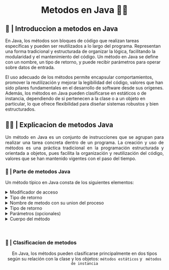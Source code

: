 <!DOCTYPE html>
<html lang="en">
<head>
    <meta charset="UTF-8">
    <meta name="viewport" content="width=device-width, initial-scale=1.0">

</head>
<body>
<br>
  <h1 align="center">Metodos en Java 👨‍💻</h1>
  <h2 align="left"> 📙 | Introduccion a metodos en Java</h2>
  <p align="left">
En Java, los métodos son bloques de código que realizan tareas específicas y pueden ser reutilizados a lo largo del programa. Representan una forma tradicional y estructurada de organizar la lógica, facilitando la modularidad y el mantenimiento del código. Un método en Java se define con un nombre, un tipo de retorno, y puede recibir parámetros para operar sobre datos de entrada.

El uso adecuado de los métodos permite encapsular comportamientos, promover la reutilización y mejorar la legibilidad del código, valores que han sido pilares fundamentales en el desarrollo de software desde sus orígenes. Además, los métodos en Java pueden clasificarse en estáticos o de instancia, dependiendo de si pertenecen a la clase o a un objeto en particular, lo que ofrece flexibilidad para diseñar sistemas robustos y bien estructurados.
  </p>
  
<h2 align="left"> 🔎📄 | Explicacion de metodos Java</h2>
<p align="justify">
Un método en Java es un conjunto de instrucciones que se agrupan para realizar una tarea concreta dentro de un programa. La creación y uso de métodos es una práctica tradicional en la programación estructurada y orientada a objetos, pues facilita la organización y reutilización del código, valores que se han mantenido vigentes con el paso del tiempo.
</p>
<h3 align="left"> 🤔 | Parte de metodos Java</h3>
<p align="left">
    Un método típico en Java consta de los siguientes elementos:
</p>
   <details>
  <summary>Modificador de acceso</summary>
  <p align="left">Define la visibilidad del método por ejemplo <code>public</code> <code>private</code></p>
  
  <details>
    <summary align="center">ver mas</summary>
    <p align="star"><code>public</code> permite el acceso desde cualquier clase, mientras que <code>private</code> restringe su uso únicamente dentro de la misma clase.</p>
  </details>
</details>

<details>
    <summary>Tipo de retorno</summary>
    <p align="left">Indica el tipo de dato que el método devolverá al finalizar su ejecución. Puede ser un tipo <code>primitivo</code>, un <code>objeto</code> o <code>void</code> si no devuelve ningún valor.</p>
    <details>
        <summary align="center">ver mas</summary>
        <p align="star"> el tipo de dato que el método devolverá tras su ejecución, pudiendo ser tipos primitivos <code>int</code> <code>boolean</code>  objetos o void si             no retorna ningún valor</p>
    </details>
</details>

<details>
    <summary>Nombre de metodo con su union del proceso</summary>
    <p align="star">Debe seguir igual al proceso que se hara si es un menu entonces debe llamarse menu</p>
    <div align="center">
        <pre>
            <code align="center">
                public static void menu(){
                // logica para el menu
                }
            }
             y se llama en el main con menu();
            </code>
        </pre>
    </div>
</details>
<details>
  <summary>Tipo de retorno</summary>
  <p align="left">
    Indica el tipo de dato que el método devolverá al finalizar su ejecución. Puede ser un tipo <code>primitivo</code>, un <code>objeto</code> o <code>void</code> si no devuelve ningún valor.
  </p>
  <details>
    <summary align="center">ver más</summary>
    <p align="left">
      El tipo de retorno es esencial para determinar qué tipo de resultado ofrece un método. Java es un lenguaje fuertemente tipado, por lo tanto, todo método que no sea <code>void</code> debe devolver obligatoriamente un valor del tipo declarado.<br><br>
      Ejemplos de tipos primitivos: <code>int</code>, <code>double</code>, <code>char</code>, <code>boolean</code>.<br>
      También se puede retornar un objeto, como una instancia de una clase personalizada, por ejemplo <code>Persona</code>, <code>String</code> o una colección como <code>List&lt;String&gt;</code>.<br>
      El tipo <code>void</code> indica que el método no devuelve ningún valor.
    </p>
  </details>
</details>

<details>
  <summary>Parámetros (opcionales)</summary>
  <p align="left">
    Valores que el método recibe para operar. Los parámetros permiten que un método trabaje con información que le es pasada desde el exterior.
  </p>
  <details>
    <summary align="center">ver más</summary>
    <p align="left">
      Los parámetros son variables que se declaran entre los paréntesis del encabezado del método. Cada parámetro tiene un tipo de dato y un nombre, separados por comas si hay más de uno.<br><br>
      Por ejemplo: <code>public int sumar(int a, int b)</code><br>
      Aquí, <code>a</code> y <code>b</code> son parámetros de tipo <code>int</code>.<br>
      Los métodos también pueden no tener parámetros, y en ese caso se escriben los paréntesis vacíos <code>()</code>.
    </p>
  </details>
</details>

<details>
  <summary>Cuerpo del método</summary>
  <p align="left">
    Contiene las instrucciones que se ejecutan cuando el método es llamado. Está delimitado por llaves <code>{ }</code>.
  </p>
  <details>
    <summary align="center">ver más</summary>
    <p align="left">
      El cuerpo del método es el bloque donde se define la lógica que el método ejecutará. Aquí se colocan las sentencias necesarias para realizar la tarea que se espera del método: operaciones, condiciones, bucles, llamadas a otros métodos, etc.<br><br>
      Ejemplo:<br>
        <pre>
      <code>
        public int cuadrado(int x) {<br>
        &nbsp;&nbsp;&nbsp;&nbsp;return x * x;<br>
        }
      </code>
        </pre>
    <br><br>
      En este caso, el cuerpo contiene una única instrucción: retornar el cuadrado del número recibido.
    </p>
  </details>
</details>

</br>

<br>
<h3 align="left">🔦 | Clasificacion de metodos</h3>
<p align="center"> En Java, los métodos pueden clasificarse principalmente en dos tipos según su relación con la clase y los objetos: <code>métodos estáticos</code> y <code> métodos de instancia</code></p>
</br> 



</body>
</html>
